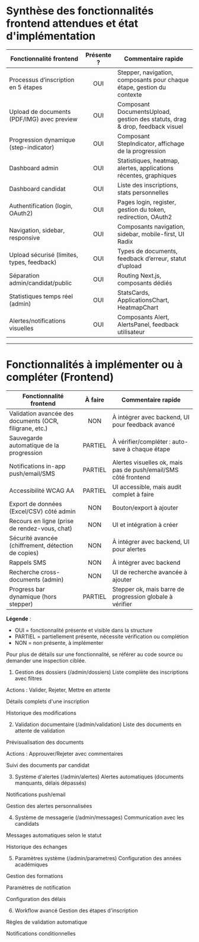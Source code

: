 # Synthèse des fonctionnalités frontend attendues et état d'implémentation

| Fonctionnalité frontend                                 | Présente ? | Commentaire rapide                                                                 |
|---------------------------------------------------------|:----------:|------------------------------------------------------------------------------------|
| Processus d’inscription en 5 étapes                     |    OUI     | Stepper, navigation, composants pour chaque étape, gestion du contexte             |
| Upload de documents (PDF/IMG) avec preview              |    OUI     | Composant DocumentsUpload, gestion des statuts, drag & drop, feedback visuel       |
| Progression dynamique (step-indicator)                  |    OUI     | Composant StepIndicator, affichage de la progression                               |
| Dashboard admin                                         |    OUI     | Statistiques, heatmap, alertes, applications récentes, graphiques                  |
| Dashboard candidat                                      |    OUI     | Liste des inscriptions, stats personnelles                                         |
| Authentification (login, OAuth2)                        |    OUI     | Pages login, register, gestion du token, redirection, OAuth2                       |
| Navigation, sidebar, responsive                         |    OUI     | Composants navigation, sidebar, mobile-first, UI Radix                             |
| Upload sécurisé (limites, types, feedback)              |    OUI     | Types de documents, feedback d’erreur, statut d’upload                             |
| Séparation admin/candidat/public                        |    OUI     | Routing Next.js, composants dédiés                                                 |
| Statistiques temps réel (admin)                         |    OUI     | StatsCards, ApplicationsChart, HeatmapChart                                        |
| Alertes/notifications visuelles                         |    OUI     | Composants Alert, AlertsPanel, feedback utilisateur                                |

---

# Fonctionnalités à implémenter ou à compléter (Frontend)

| Fonctionnalité frontend                                 | À faire    | Commentaire rapide                                                                 |
|---------------------------------------------------------|:----------:|------------------------------------------------------------------------------------|
| Validation avancée des documents (OCR, filigrane, etc.) |    NON     | À intégrer avec backend, UI pour feedback avancé                                   |
| Sauvegarde automatique de la progression                |    PARTIEL | À vérifier/compléter : auto-save à chaque étape                                    |
| Notifications in-app push/email/SMS                     |    PARTIEL | Alertes visuelles ok, mais pas de push/email/SMS côté frontend                     |
| Accessibilité WCAG AA                                  |    PARTIEL | UI accessible, mais audit complet à faire                                          |
| Export de données (Excel/CSV) côté admin                |    NON     | Bouton/export à ajouter                                                            |
| Recours en ligne (prise de rendez-vous, chat)           |    NON     | UI et intégration à créer                                                          |
| Sécurité avancée (chiffrement, détection de copies)     |    NON     | À intégrer avec backend, UI pour alertes                                           |
| Rappels SMS                                            |    NON     | À intégrer avec backend                                                            |
| Recherche cross-documents (admin)                       |    NON     | UI de recherche avancée à ajouter                                                  |
| Progress bar dynamique (hors stepper)                   |    PARTIEL | Stepper ok, mais barre de progression globale à vérifier                           |

**Légende** :
- OUI = fonctionnalité présente et visible dans la structure
- PARTIEL = partiellement présente, nécessite vérification ou complétion
- NON = non présente, à implémenter

Pour plus de détails sur une fonctionnalité, se référer au code source ou demander une inspection ciblée.

1. Gestion des dossiers (/admin/dossiers)
   Liste complète des inscriptions avec filtres

Actions : Valider, Rejeter, Mettre en attente

Détails complets d'une inscription

Historique des modifications

2. Validation documentaire (/admin/validation)
   Liste des documents en attente de validation

Prévisualisation des documents

Actions : Approuver/Rejeter avec commentaires

Suivi des documents par candidat

3. Système d'alertes (/admin/alertes)
   Alertes automatiques (documents manquants, délais dépassés)

Notifications push/email

Gestion des alertes personnalisées

4. Système de messagerie (/admin/messages)
   Communication avec les candidats

Messages automatiques selon le statut

Historique des échanges

5. Paramètres système (/admin/parametres)
   Configuration des années académiques

Gestion des formations

Paramètres de notification

Configuration des délais

6. Workflow avancé
   Gestion des étapes d'inscription

Règles de validation automatique

Notifications conditionnelles

